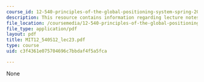 ```yaml
---
course_id: 12-540-principles-of-the-global-positioning-system-spring-2012
description: This resource contains information regarding lecture notes.
file_location: /coursemedia/12-540-principles-of-the-global-positioning-system-spring-2012/c3f4361e075704696c7bbdaf4f5a5fca_MIT12_540S12_lec23.pdf
file_type: application/pdf
layout: pdf
title: MIT12_540S12_lec23.pdf
type: course
uid: c3f4361e075704696c7bbdaf4f5a5fca

---
```

None